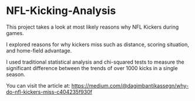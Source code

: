 # NFL-Kicking-Analysis
This project takes a look at most likely reasons why NFL Kickers during games.

I explored reasons for why kickers miss such as distance, scoring situation, and home-field advantage.

I used traditional statistical analysis and chi-squared tests to measure the significant difference between the trends of over 1000 kicks in a single season.

You can visit the article at: https://medium.com/@dagimbantikassegn/why-do-nfl-kickers-miss-c404235f930f

